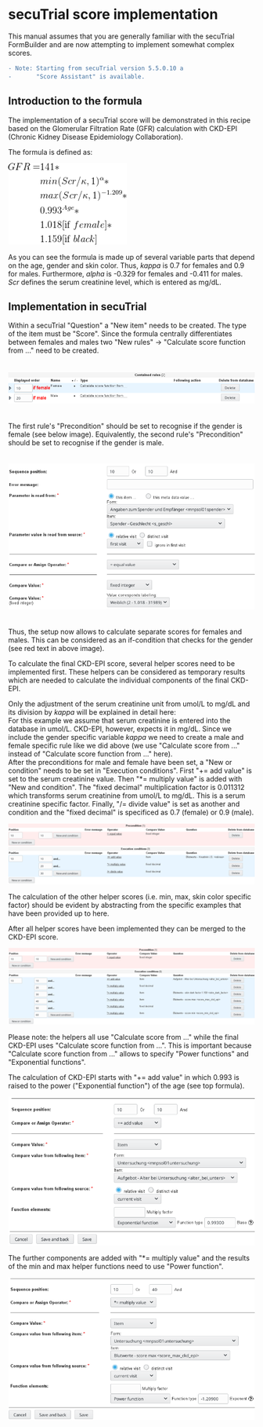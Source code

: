# secuTrial score implementation

This manual assumes that you are generally familiar with the secuTrial FormBuilder and are now attempting to implement 
somewhat complex scores.

```diff
- Note: Starting from secuTrial version 5.5.0.10 a 
-       "Score Assistant" is available.
```

Introduction to the formula
------

The implementation of a secuTrial score will be demonstrated in this recipe based on the 
Glomerular Filtration Rate (GFR) calculation with CKD-EPI (Chronic Kidney Disease Epidemiology Collaboration).

<!---
https://www.codecogs.com/latex/eqneditor.php

formula source code

\begin{align*}
\\GFR {} = {}
& 141 * \\
& min(Scr/\kappa,1)^\alpha * \\
& max(Scr/\kappa, 1)^{-1.209} * \\
& 0.993^{Age} * \\
& 1.018 [\text{if } female] * \\
& 1.159 [\text{if } black]
\end{align*}
-->

The formula is defined as:

![gfr_ckd_epi](fig/gfr_ckd-epi.gif "gfr_ckd_epi")

As you can see the formula is made up of several variable parts that depend on the age, gender and skin color. 
Thus, *kappa* is 0.7 for females and 0.9 for males. Furthermore, *alpha* is -0.329 for females and -0.411 for males.
*Scr* defines the serum creatinine level, which is entered as mg/dL.

Implementation in secuTrial
------

Within a secuTrial "Question" a "New item" needs to be created. The type of the item must be "Score". Since the formula centrally differentiates between females and males two "New rules" &rarr; "Calculate score function from ..." need to be created. 
<br><br><br>
![iftoplevel](fig/if_toplevel.png "iftoplevel")
<br><br><br>
The first rule's "Precondition" should be set to recognise if the gender is female (see below image). Equivalently, the second rule's "Precondition" should be set to recognise if the gender is male. 
<br><br><br>
![iffemale](fig/if_female.png "iffemale")
<br><br><br>
Thus, the setup now allows to calculate separate scores for females and males. This can be considered as an if-condition that checks for the gender (see red text in above image). 

To calculate the final CKD-EPI score, several helper scores need to be implemented first. These helpers can be considered as temporary results which are needed to calculate the individual components of the final CKD-EPI.

Only the adjustment of the serum creatinine unit from umol/L to mg/dL and its division by *kappa* will be explained in detail here: <br>
For this example we assume that serum creatinine is entered into the database in umol/L. CKD-EPI, however, expects it in mg/dL.
Since we include the gender specific variable *kappa* we need to create a male and female specific rule like we did above 
(we use "Calculate score from ..." instead of "Calculate score function from ..." here). <br>
After the preconditions for male and female have been set, a "New or condition" needs to be set in "Execution conditions".
First "+= add value" is set to the serum creatinine value. Then "\*= multiply value" is added with "New and condition". 
The "fixed decimal" multiplication factor is 0.011312 which transforms serum creatinine from umol/L to mg/dL. 
This is a serum creatinine specific factor. Finally, "/= divide value" is set as another and condition and the "fixed decimal"
is specificed as 0.7 (female) or 0.9 (male).

![helper1](fig/helper_skr_kappa.png "helper1")

The calculation of the other helper scores (i.e. min, max, skin color specific factor) should be evident by abstracting from the specific examples that have been provided up to here.

After all helper scores have been implemented they can be merged to the CKD-EPI score. 

![ckdepi](fig/CKD-EPI.png "ckdepi")

Please note: the helpers all use "Calculate score from ..." while the final CKD-EPI uses "Calculate score function from ...". This is important because "Calculate score function from ..." allows to specify "Power functions" and "Exponential functions".

The calculation of CKD-EPI starts with "+= add value" in which 0.993 is raised to the power ("Exponential function") of the age (see top formula).

![ckdepi-comp1](fig/ckd-epi-component1.png "ckdepi-comp1")

The further components are added with "\*= multiply value" and the results of the min and max helper functions need to use "Power function".

![maxpow](fig/max_powered.png "maxpow")

